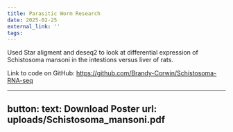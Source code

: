 ```yaml
---
title: Parasitic Worm Research
date: 2025-02-25
external_link: ''
tags:
---
```


Used Star aligment and deseq2 to look at differential expression of Schistosoma mansoni in the intestions versus liver of rats.

Link to code on GitHub: https://github.com/Brandy-Corwin/Schistosoma-RNA-seq 

---
button:
  text: Download Poster
  url: uploads/Schistosoma_mansoni.pdf
---
<!--more-->

